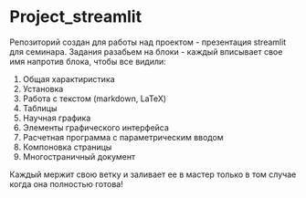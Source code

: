 # Project_streamlit
Репозиторий создан для работы над проектом  - презентация streamlit для семинара. 
Задания разабьем на блоки - каждый вписывает свое имя напротив блока, чтобы все видили: 

1. Общая характиристика
2. Установка
3. Работа с текстом (markdown, LaTeX)
4. Таблицы
5. Научная графика
6. Элементы графического интерфейса
7. Расчетная программа с параметрическим вводом
8. Компоновка страницы
9. Многостраничный документ


Каждый мержит свою ветку и заливает ее в мастер только в том случае когда она полностью готова!
